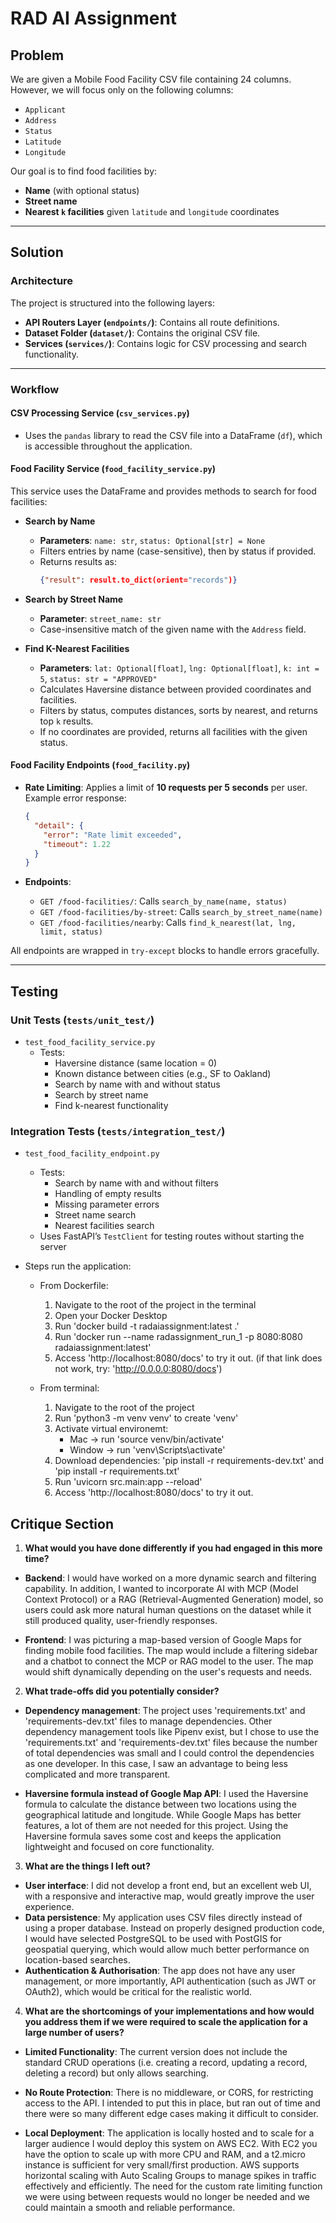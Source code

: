 # RAD AI Assignment

## Problem

We are given a Mobile Food Facility CSV file containing 24 columns. However, we will focus only on the following columns:

- `Applicant`
- `Address`
- `Status`
- `Latitude`
- `Longitude`

Our goal is to find food facilities by:
- **Name** (with optional status)
- **Street name**
- **Nearest `k` facilities** given `latitude` and `longitude` coordinates

---

## Solution

### Architecture

The project is structured into the following layers:

- **API Routers Layer (`endpoints/`)**: Contains all route definitions.
- **Dataset Folder (`dataset/`)**: Contains the original CSV file.
- **Services (`services/`)**: Contains logic for CSV processing and search functionality.

---

### Workflow

#### CSV Processing Service (`csv_services.py`)
- Uses the `pandas` library to read the CSV file into a DataFrame (`df`), which is accessible throughout the application.

#### Food Facility Service (`food_facility_service.py`)
This service uses the DataFrame and provides methods to search for food facilities:

- **Search by Name**
  - **Parameters**: `name: str`, `status: Optional[str] = None`
  - Filters entries by name (case-sensitive), then by status if provided.
  - Returns results as:  
    ```json
    {"result": result.to_dict(orient="records")}
    ```

- **Search by Street Name**
  - **Parameter**: `street_name: str`
  - Case-insensitive match of the given name with the `Address` field.

- **Find K-Nearest Facilities**
  - **Parameters**: `lat: Optional[float]`, `lng: Optional[float]`, `k: int = 5`, `status: str = "APPROVED"`
  - Calculates Haversine distance between provided coordinates and facilities.
  - Filters by status, computes distances, sorts by nearest, and returns top `k` results.
  - If no coordinates are provided, returns all facilities with the given status.

#### Food Facility Endpoints (`food_facility.py`)
- **Rate Limiting**: Applies a limit of **10 requests per 5 seconds** per user.  
  Example error response:
  ```json
  {
    "detail": {
      "error": "Rate limit exceeded",
      "timeout": 1.22
    }
  }
  ```

- **Endpoints**:
  - `GET /food-facilities/`: Calls `search_by_name(name, status)`
  - `GET /food-facilities/by-street`: Calls `search_by_street_name(name)`
  - `GET /food-facilities/nearby`: Calls `find_k_nearest(lat, lng, limit, status)`

All endpoints are wrapped in `try-except` blocks to handle errors gracefully.

---

## Testing

### Unit Tests (`tests/unit_test/`)

- `test_food_facility_service.py`
  - Tests:
    - Haversine distance (same location = 0)
    - Known distance between cities (e.g., SF to Oakland)
    - Search by name with and without status
    - Search by street name
    - Find k-nearest functionality

### Integration Tests (`tests/integration_test/`)

- `test_food_facility_endpoint.py`
  - Tests:
    - Search by name with and without filters
    - Handling of empty results
    - Missing parameter errors
    - Street name search
    - Nearest facilities search
  - Uses FastAPI’s `TestClient` for testing routes without starting the server



- Steps run the application:
    + From Dockerfile:
        1) Navigate to the root of the project in the terminal
        2) Open your Docker Desktop
        3) Run 'docker build -t radaiassignment:latest .'
        4) Run 'docker run --name radassignment_run_1 -p 8080:8080 radaiassignment:latest'
        5) Access 'http://localhost:8080/docs' to try it out. (if that link does not work, try: 'http://0.0.0.0:8080/docs')

    + From terminal: 
        1) Navigate to the root of the project
        2) Run 'python3 -m venv venv' to create 'venv'
        3) Activate virtual environemt: 
            - Mac -> run 'source venv/bin/activate' 
            - Window -> run 'venv\Scripts\activate'  
        4) Download dependencies: 
            'pip install -r requirements-dev.txt' and 'pip install -r requirements.txt'
        5) Run 'uvicorn src.main:app --reload' 
        6) Access 'http://localhost:8080/docs' to try it out.

## Critique Section

1) **What would you have done differently if you had engaged in this more time?**

- **Backend**: I would have worked on a more dynamic search and filtering capability. In addition, I wanted to incorporate AI with MCP (Model Context Protocol) or a RAG (Retrieval-Augmented Generation) model, so users could ask more natural human questions on the dataset while it still produced quality, user-friendly responses. 

- **Frontend**: I was picturing a map-based version of Google Maps for finding mobile food facilities. The map would include a filtering sidebar and a chatbot to connect the MCP or RAG model to the user. The map would shift dynamically depending on the user's requests and needs.

2) **What trade-offs did you potentially consider?**

- **Dependency management**: The project uses 'requirements.txt' and 'requirements-dev.txt' files to manage dependencies. Other dependency management tools like Pipenv exist, but I chose to use the 'requirements.txt' and 'requirements-dev.txt' files because the number of total dependencies was small and I could control the dependencies as one developer. In this case, I saw an advantage to being less complicated and more transparent.

- **Haversine formula instead of Google Map API**: I used the Haversine formula to calculate the distance between two locations using the geographical latitude and longitude. While Google Maps has better features, a lot of them are not needed for this project. Using the Haversine formula saves some cost and keeps the application lightweight and focused on core functionality.

3) **What are the things I left out?**
- **User interface**: I did not develop a front end, but an excellent web UI, with a responsive and interactive map, would greatly improve the user experience.
- **Data persistence**: My application uses CSV files directly instead of using a proper database. Instead on properly designed production code, I would have selected PostgreSQL to be used with PostGIS for geospatial querying, which would allow much better performance on location-based searches.
- **Authentication & Authorisation**: The app does not have any user management, or more importantly, API authentication (such as JWT or OAuth2), which would be critical for the realistic world.

4. **What are the shortcomings of your implementations and how would you address them if we were required to scale the application for a large number of users?**  

- **Limited Functionality**: The current version does not include the standard CRUD operations (i.e. creating a record, updating a record, deleting a record) but only allows searching. 

- **No Route Protection**: There is no middleware, or CORS, for restricting access to the API. I intended to put this in place, but ran out of time and there were so many different edge cases making it difficult to consider.

- **Local Deployment**: The application is locally hosted and to scale for a larger audience I would deploy this system on AWS EC2. With EC2 you have the option to scale up with more CPU and RAM, and a t2.micro instance is sufficient for very small/first production. AWS supports horizontal scaling with Auto Scaling Groups to manage spikes in traffic effectively and efficiently. The need for the custom rate limiting function we were using between requests would no longer be needed and we could maintain a smooth and reliable performance.
